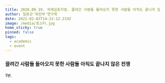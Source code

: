 ```yaml
---
title: 2020.09.19. 국제심포지엄. 끌려간 사람들 돌아오지 못한 사람들 아직도 끝나지 않은 전쟁
author: 일본군'위안부'연구회
date: 2022-02-02T14:22:12.219Z
image: /media/포스터.jpg
home_sticky: true
pinned: false
tags:
  - academic
  - event
---
```

### 끌려간 사람들 돌아오지 못한 사람들 아직도 끝나지 않은 전쟁

1부.